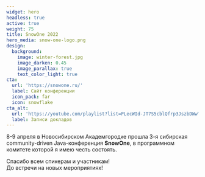 ```yaml
---
widget: hero
headless: true
active: true
weight: 75
title: SnowOne 2022
hero_media: snow-one-logo.png
design:
  background:
    image: winter-forest.jpg
    image_darken: 0.45
    image_parallax: true
    text_color_light: true
cta:
  url: 'https://snowone.ru/'
  label: Сайт конференции
  icon_pack: far
  icon: snowflake
cta_alt:
  url: 'https://youtube.com/playlist?list=PLecWId-JT7S5cblQfrp3JszbDWwTlxmM3'
  label: Записи докладов
---
```

8-9 апреля в Новосибирском Академгородке прошла 3-я сибирская community-driven Java-конференция **SnowOne**, в программном комитете которой я имею честь состоять.

Спасибо всем спикерам и участникам!  
До встречи на новых мероприятиях!<br/>
&nbsp;